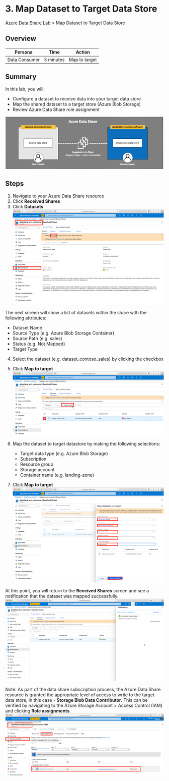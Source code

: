 # 3. Map Dataset to Target Data Store

[Azure Data Share Lab](../README.md) > Map Dataset to Target Data Store

## Overview
| Persona | Time | Action |
| -----  | ----- | ----- |
| Data Consumer | 5 minutes | Map to target |

## Summary
In this lab, you will:
* Configure a dataset to receive data into your target data store
* Map the shared dataset to a target store (Azure Blob Storage)
* Review Azure Data Share role assignment

![alt text](../images/azure_data_share_data_consumer.png "Azure Data Share - Data Consumer")

## Steps

1. Navigate to your Azure Data Share resource
2. Click **Received Shares**
3. Click **Datasets**
![alt text](../images/azure_data_share_configure_dataset.png "Azure Data Share - Configure Dataset")

The next screen will show a list of datasets within the share with the following attributes:
*  Dataset Name
* Source Type (e.g. Azure Blob Storage Container)
* Source Path (e.g. sales)
* Status (e.g. Not Mapped)
* Target Type

4. Select the dataset (e.g. dataset_contoso_sales) by clicking the checkbox
5. Click **Map to target**
![alt text](../images/azure_data_share_map_target.png "Azure Data Share - Configure Dataset")

6. Map the dataset to target datastore by making the following selections:
    * Target data type (e.g. Azure Blob Storage)
    * Subscription
    * Resource group
    * Storage account
    * Container name (e.g. landing-zone)
7. Click **Map to target**
![alt text](../images/azure_data_share_configure_target.png "Azure Data Share - Map to Target")

At this point, you will return to the **Received Shares** screen and see a notification that the dataset was mapped successfully.
![alt text](../images/azure_data_share_received_share_mapped.png "Azure Data Share - Mapped Dataset")

Note: As part of the data share subscription process, the Azure Data Share resource is granted the appropriate level of access to write to the target data store, in this case - **Storage Blob Data Contributor**. This can be verified by navigating to the Azure Storage Account > Access Control (IAM) and clicking **Role assignments**.
![alt text](../images/azure_data_share_received_share_role_assignment.png "Azure Data Share - Storage Blob Data Contributor")

